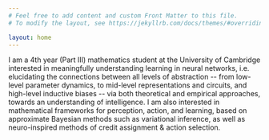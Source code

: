 ```yaml
---
# Feel free to add content and custom Front Matter to this file.
# To modify the layout, see https://jekyllrb.com/docs/themes/#overriding-theme-defaults

layout: home
---
```


I am a 4th year (Part III) mathematics student at the University of Cambridge interested in meaningfully understanding learning in neural networks, i.e. elucidating the connections between all levels of abstraction -- from low-level parameter dynamics, to mid-level representations and circuits, and high-level inductive biases -- via both theoretical and empirical approaches, towards an understanding of intelligence. I am also interested in mathematical frameworks for perception, action, and learning, based on approximate Bayesian methods such as variational inference, as well as neuro-inspired methods of credit assignment & action selection.
